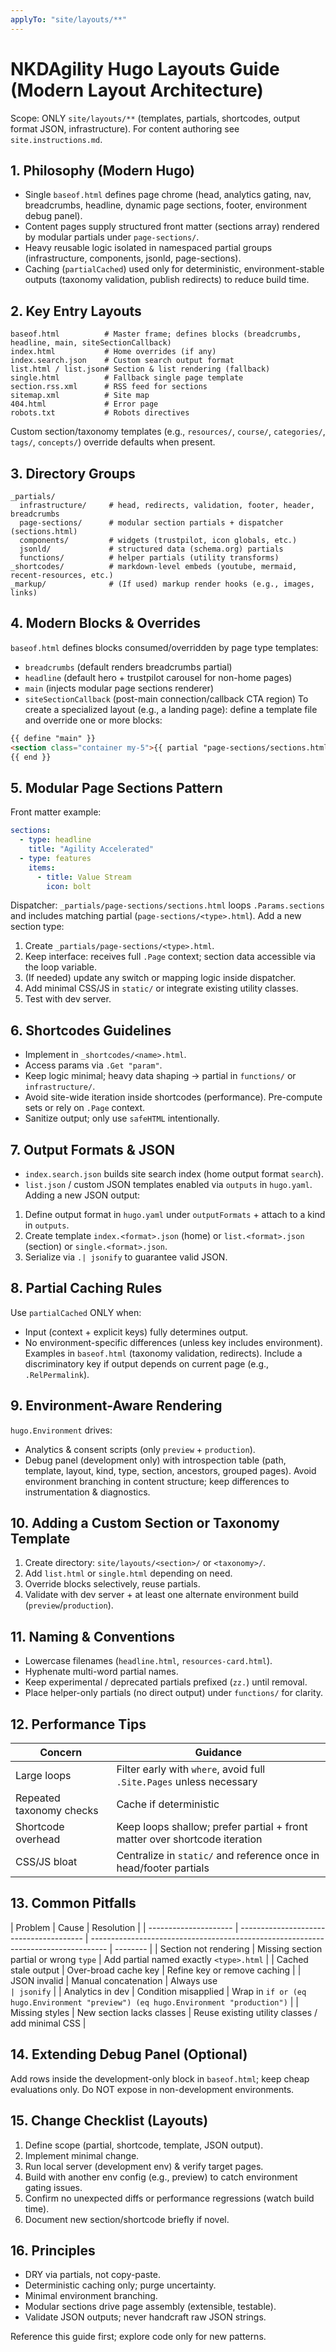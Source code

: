 ```yaml
---
applyTo: "site/layouts/**"
---
```


# NKDAgility Hugo Layouts Guide (Modern Layout Architecture)

Scope: ONLY `site/layouts/**` (templates, partials, shortcodes, output format JSON, infrastructure). For content authoring see `site.instructions.md`.

## 1. Philosophy (Modern Hugo)

- Single `baseof.html` defines page chrome (head, analytics gating, nav, breadcrumbs, headline, dynamic page sections, footer, environment debug panel).
- Content pages supply structured front matter (sections array) rendered by modular partials under `page-sections/`.
- Heavy reusable logic isolated in namespaced partial groups (infrastructure, components, jsonld, page-sections).
- Caching (`partialCached`) used only for deterministic, environment-stable outputs (taxonomy validation, publish redirects) to reduce build time.

## 2. Key Entry Layouts

```
baseof.html          # Master frame; defines blocks (breadcrumbs, headline, main, siteSectionCallback)
index.html           # Home overrides (if any)
index.search.json    # Custom search output format
list.html / list.json# Section & list rendering (fallback)
single.html          # Fallback single page template
section.rss.xml      # RSS feed for sections
sitemap.xml          # Site map
404.html             # Error page
robots.txt           # Robots directives
```

Custom section/taxonomy templates (e.g., `resources/`, `course/`, `categories/`, `tags/`, `concepts/`) override defaults when present.

## 3. Directory Groups

```
_partials/
  infrastructure/     # head, redirects, validation, footer, header, breadcrumbs
  page-sections/      # modular section partials + dispatcher (sections.html)
  components/         # widgets (trustpilot, icon globals, etc.)
  jsonld/             # structured data (schema.org) partials
  functions/          # helper partials (utility transforms)
_shortcodes/          # markdown-level embeds (youtube, mermaid, recent-resources, etc.)
_markup/              # (If used) markup render hooks (e.g., images, links)
```

## 4. Modern Blocks & Overrides

`baseof.html` defines blocks consumed/overridden by page type templates:

- `breadcrumbs` (default renders breadcrumbs partial)
- `headline` (default hero + trustpilot carousel for non-home pages)
- `main` (injects modular page sections renderer)
- `siteSectionCallback` (post-main connection/callback CTA region)
  To create a specialized layout (e.g., a landing page): define a template file and override one or more blocks:

```html
{{ define "main" }}
<section class="container my-5">{{ partial "page-sections/sections.html" . }} {{/* or custom composition */}}</section>
{{ end }}
```

## 5. Modular Page Sections Pattern

Front matter example:

```yaml
sections:
  - type: headline
    title: "Agility Accelerated"
  - type: features
    items:
      - title: Value Stream
        icon: bolt
```

Dispatcher: `_partials/page-sections/sections.html` loops `.Params.sections` and includes matching partial (`page-sections/<type>.html`).
Add a new section type:

1. Create `_partials/page-sections/<type>.html`.
2. Keep interface: receives full `.Page` context; section data accessible via the loop variable.
3. (If needed) update any switch or mapping logic inside dispatcher.
4. Add minimal CSS/JS in `static/` or integrate existing utility classes.
5. Test with dev server.

## 6. Shortcodes Guidelines

- Implement in `_shortcodes/<name>.html`.
- Access params via `.Get "param"`.
- Keep logic minimal; heavy data shaping → partial in `functions/` or `infrastructure/`.
- Avoid site-wide iteration inside shortcodes (performance). Pre-compute sets or rely on `.Page` context.
- Sanitize output; only use `safeHTML` intentionally.

## 7. Output Formats & JSON

- `index.search.json` builds site search index (home output format `search`).
- `list.json` / custom JSON templates enabled via `outputs` in `hugo.yaml`.
  Adding a new JSON output:

1. Define output format in `hugo.yaml` under `outputFormats` + attach to a kind in `outputs`.
2. Create template `index.<format>.json` (home) or `list.<format>.json` (section) or `single.<format>.json`.
3. Serialize via `.| jsonify` to guarantee valid JSON.

## 8. Partial Caching Rules

Use `partialCached` ONLY when:

- Input (context + explicit keys) fully determines output.
- No environment-specific differences (unless key includes environment).
  Examples in `baseof.html` (taxonomy validation, redirects). Include a discriminatory key if output depends on current page (e.g., `.RelPermalink`).

## 9. Environment-Aware Rendering

`hugo.Environment` drives:

- Analytics & consent scripts (only `preview` + `production`).
- Debug panel (development only) with introspection table (path, template, layout, kind, type, section, ancestors, grouped pages).
  Avoid environment branching in content structure; keep differences to instrumentation & diagnostics.

## 10. Adding a Custom Section or Taxonomy Template

1. Create directory: `site/layouts/<section>/` or `<taxonomy>/`.
2. Add `list.html` or `single.html` depending on need.
3. Override blocks selectively, reuse partials.
4. Validate with dev server + at least one alternate environment build (`preview`/`production`).

## 11. Naming & Conventions

- Lowercase filenames (`headline.html`, `resources-card.html`).
- Hyphenate multi-word partial names.
- Keep experimental / deprecated partials prefixed (`zz.`) until removal.
- Place helper-only partials (no direct output) under `functions/` for clarity.

## 12. Performance Tips

| Concern                  | Guidance                                                                   |
| ------------------------ | -------------------------------------------------------------------------- |
| Large loops              | Filter early with `where`, avoid full `.Site.Pages` unless necessary       |
| Repeated taxonomy checks | Cache if deterministic                                                     |
| Shortcode overhead       | Keep loops shallow; prefer partial + front matter over shortcode iteration |
| CSS/JS bloat             | Centralize in `static/` and reference once in head/footer partials         |

## 13. Common Pitfalls

| Problem               | Cause                                   | Resolution                                                                         |
| --------------------- | --------------------------------------- | ---------------------------------------------------------------------------------- | -------- |
| Section not rendering | Missing section partial or wrong `type` | Add partial named exactly `<type>.html`                                            |
| Cached stale output   | Over-broad cache key                    | Refine key or remove caching                                                       |
| JSON invalid          | Manual concatenation                    | Always use `                                                                       | jsonify` |
| Analytics in dev      | Condition misapplied                    | Wrap in `if or (eq hugo.Environment "preview") (eq hugo.Environment "production")` |
| Missing styles        | New section lacks classes               | Reuse existing utility classes / add minimal CSS                                   |

## 14. Extending Debug Panel (Optional)

Add rows inside the development-only block in `baseof.html`; keep cheap evaluations only. Do NOT expose in non-development environments.

## 15. Change Checklist (Layouts)

1. Define scope (partial, shortcode, template, JSON output).
2. Implement minimal change.
3. Run local server (development env) & verify target pages.
4. Build with another env config (e.g., preview) to catch environment gating issues.
5. Confirm no unexpected diffs or performance regressions (watch build time).
6. Document new section/shortcode briefly if novel.

## 16. Principles

- DRY via partials, not copy-paste.
- Deterministic caching only; purge uncertainty.
- Minimal environment branching.
- Modular sections drive page assembly (extensible, testable).
- Validate JSON outputs; never handcraft raw JSON strings.

Reference this guide first; explore code only for new patterns.
